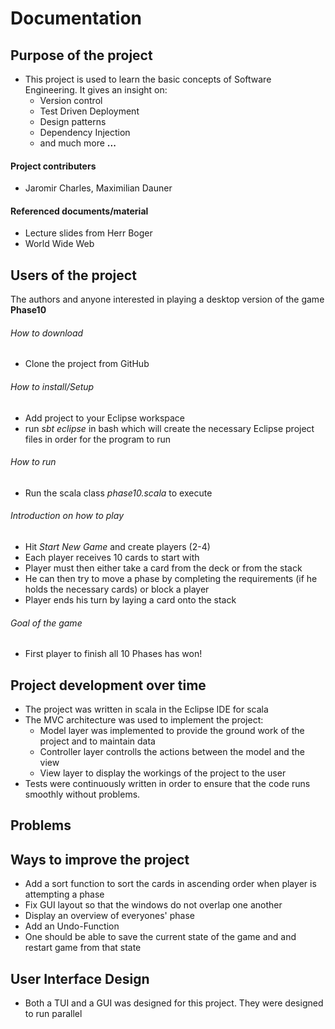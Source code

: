 Documentation
=========================

## Purpose of the project
* This project is used to learn the basic concepts of Software Engineering. It gives an insight on:
	* Version control
	* Test Driven Deployment
	* Design patterns
	* Dependency Injection
	* and much more **...**

#### Project contributers
* Jaromir Charles, Maximilian Dauner

#### Referenced documents/material
* Lecture slides from Herr Boger
* World Wide Web

## Users of the project 
The authors and anyone interested in playing a desktop version of the game **Phase10**

###### How to download
* Clone the project from GitHub

###### How to install/Setup
* Add project to your Eclipse workspace
* run *sbt eclipse* in bash which will create the necessary Eclipse project files in order for the program to run

###### How to run
* Run the scala class *phase10.scala* to execute

###### Introduction on how to play
* Hit *Start New Game* and create players (2-4)
* Each player receives 10 cards to start with
* Player must then either take a card from the deck or from the stack
* He can then try to move a phase by completing the requirements (if he holds the necessary cards) or block a player
* Player ends his turn by laying a card onto the stack

###### Goal of the game
* First player to finish all 10 Phases has won!

## Project development over time
* The project was written in scala in the Eclipse IDE for scala
* The MVC architecture was used to implement the project:
	* Model layer was implemented to provide the ground work of the project and to maintain data
	* Controller layer controlls the actions between the model and the view
	* View layer to display the workings of the project to the user
* Tests were continuously written in order to ensure that the code runs smoothly without problems. 


## Problems

## Ways to improve the project
* Add a sort function to sort the cards in ascending order when player is attempting a phase
* Fix GUI layout so that the windows do not overlap one another
* Display an overview of everyones' phase
* Add an Undo-Function
* One should be able to save the current state of the game and and restart game from that state

## User Interface Design
* Both a TUI and a GUI was designed for this project. They were designed to run parallel
